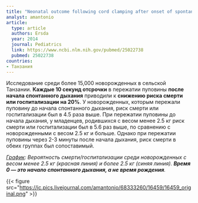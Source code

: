 ```yaml
---
title: "Neonatal outcome following cord clamping after onset of spontaneous respiration"
analyst: amantonio
article:
  type: article
  authors: Ersda
  year: 2014
  journal: Pediatrics
  link: https://www.ncbi.nlm.nih.gov/pubmed/25022738
  pubmed: 25022738
countries:
- Танзания
---
```


Исследование среди более 15,000 новорожденных в сельской Танзании. **Каждые 10 секунд отсрочки** в пережатии пуповины **после начала спонтанного дыхания** приводили к **снижению риска смерти или госпитализации на 20%**.
У новорожденных, которым пережали пуповину до начала спонтанного дыхания, риск смерти или госпитализации был в 4.5 раза выше.
При пережатии пуповины до начала дыхания, у младенцев, родившихся с весом менее 2.5 кг риск смерти или госпитализации был в 5.6 раз выше, по сравнению с новорожденными с весом 2.5 кг и больше. Однако при пережатии пуповины через 2-3 минуты после начала дыхания, риск смерти в обеих группах был сопоставимый.

*<u>График</u>: Вероятность смерти/госпитализации среди новорожденных с весом менее 2.5 кг (красная линия) и более 2.5 кг (синяя линия). **Время 0 — это начало спонтанного дыхания, а не время рождения**.*

{{< figure src="https://ic.pics.livejournal.com/amantonio/68333260/16459/16459_original.png" >}}
